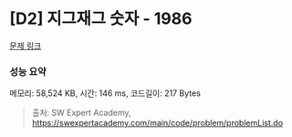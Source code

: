 # [D2] 지그재그 숫자 - 1986 

[문제 링크](https://swexpertacademy.com/main/code/problem/problemDetail.do?contestProbId=AV5PxmBqAe8DFAUq) 

### 성능 요약

메모리: 58,524 KB, 시간: 146 ms, 코드길이: 217 Bytes



> 출처: SW Expert Academy, https://swexpertacademy.com/main/code/problem/problemList.do